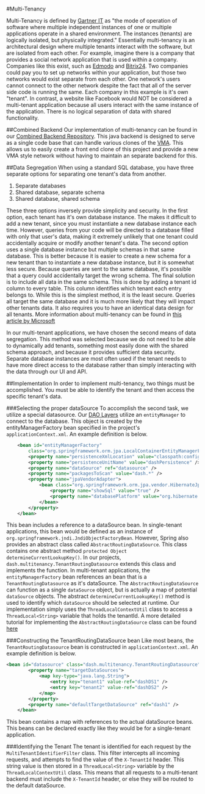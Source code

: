 #Multi-Tenancy

Multi-Tenancy is defined by [Gartner IT](http://www.gartner.com/it-glossary/multitenancy) as "the mode of operation of software where multiple independent instances of one or multiple applications operate in a shared environment. The instances (tenants) are logically isolated, but physically integrated." Essentially multi-tenancy is an architectural design where multiple tenants interact with the software, but are isolated from each other. For example, imagine there is a company that provides a social network application that is used within a company. Companies like this exist, such as [Edmodo](https://www.edmodo.com/) and [Bitrix24](https://www.bitrix24.com/). Two companies could pay you to set up networks within your application, but those two networks would exist separate from each other. One network's users cannot connect to the other network despite the fact that all of the server side code is running the same. Each company in this example is it's own "tenant". In contrast, a website like Facebook would NOT be considered a multi-tenant application because all users interact with the same instance of the application. There is no logical separation of data with shared functionality. 

##Combined Backend
Our implementation of multi-tenancy can be found in our [Combined Backend Repository](https://github.com/DataAnalyticsinStudentHands/CombinedBackend). This java backend is designed to serve as a single code base that can handle various clones of the [VMA](./Volunteer-Management.md). This allows us to easily create a front end clone of this project and provide a new VMA style network without having to maintain an separate backend for this. 

##Data Segregation
When using a standard SQL database, you have three separate options for separating one tenant's data from another. 

1. Separate databases
1. Shared database, separate schema
1. Shared database, shared schema

These three options inversely provide simplicity and security. In the first option, each tenant has it's own database instance. The makes it difficult to add a new tenant, since you must instantiate a new database instance each time. However, queries from your code will be directed to a database filled with only that user's data, making it extremely unlikely that one tenant could accidentally acquire or modify another tenant's data. The second option uses a single database instance but multiple schemas in that same database. This is better because it is easier to create a new schema for a new tenant than to instantiate a new database instance, but it is somewhat less secure. Because queries are sent to the same database, it's possible that a query could accidentally target the wrong schema. The final solution is to include all data in the same schema. This is done by adding a tenant id column to every table. This column identifies which tenant each entry belongs to. While this is the simplest method, it is the least secure. Queries all target the same database and it is much more likely that they will impact other tenants data. It also requires you to have an identical data design for all tenants. More information about multi-tenancy can be found in [this article by Microsoft](https://msdn.microsoft.com/en-us/library/aa479086.aspx)

In our multi-tenant applications, we have chosen the second means of data segregation. This method was selected because we do not need to be able to dynamically add tenants, something most easily done with the shared schema approach, and because it provides sufficient data security. Separate database instances are most often used if the tenant needs to have more direct access to the database rather than simply interacting with the data through our UI and API. 

##Implementation
In order to implement multi-tenancy, two things must be accomplished. You must be able to identify the tenant and then access the specific tenant's data. 

###Selecting the proper dataSource
To accomplish the second task, we utilize a special datasource. Our [DAO Layers](./DAO-Layer.md) utilize an `entityManager` to connect to the database. This object is created by the entityManagerFactory bean specified in the project's `applicationContext.xml`. An example definition is below.

```xml
    <bean id="entityManagerFactory"
        class="org.springframework.orm.jpa.LocalContainerEntityManagerFactoryBean">
        <property name="persistenceXmlLocation" value="classpath:config/persistence-dash.xml" />
        <property name="persistenceUnitName" value="dashPersistence" />
        <property name="dataSource" ref="datasource" />
        <property name="packagesToScan" value="dash.*" />
        <property name="jpaVendorAdapter">
            <bean class="org.springframework.orm.jpa.vendor.HibernateJpaVendorAdapter">
                <property name="showSql" value="true" />
                <property name="databasePlatform" value="org.hibernate.dialect.MySQLDialect" />
            </bean>
        </property>
    </bean>
```

This bean includes a reference to a dataSource bean. In single-tenant applications, this bean would be defined as an instance of `org.springframework.jndi.JndiObjectFactoryBean`. However, Spring also provides an abstract class called `AbstractRoutingDataSource`. This class contains one abstract method `protected Object determineCurrentLookupKey()`. In our projects, `dash.multitenancy.TenantRoutingDatasource` extends this class and implements the function. In multi-tenant applications, the `entityManagerFactory` bean references an bean that is a `TenantRoutingDatasource` as it's dataSource. The `AbstractRoutingDataSource` can function as a single `dataSource` object, but is actually a map of potential `dataSource` objects. The abstract `determineCurrentLookupKey()` method is used to identify which `dataSource` should be selected at runtime. Our implementation simply uses the `ThreadLocalContextUtil` class to access a `ThreadLocal<String>` variable that holds the tenantId. A more detailed tutorial for implementing the `AbstractRoutingDataSource` class can be found [here](https://spring.io/blog/2007/01/23/dynamic-datasource-routing/)


###Constructing the TenantRoutingDataSource bean
Like most beans, the `TenantRoutingDatasource` bean is constructed in `applicationContext.xml`. An example definition is below.

```xml
<bean id="datasource" class="dash.multitenancy.TenantRoutingDatasource">
        <property name="targetDataSources">
            <map key-type="java.lang.String">
                <entry key="tenant1" value-ref="dashDS1" />
                <entry key="tenant2" value-ref="dashDS2" />
            </map>
        </property>
        <property name="defaultTargetDataSource" ref="dash1" />
    </bean>
```

This bean contains a map with references to the actual dataSource beans. This beans can be declared exactly like they would be for a single-tenant application.

###Identifying the Tenant
The tenant is identified for each request by the `MultiTenantIdentifierFilter` class. This filter intercepts all incoming requests, and attempts to find the value of the `X-TenantId` header. This string value is then stored in a `ThreadLocal<String>` variable by the `ThreadLocalContextUtil` class. This means that all requests to a multi-tenant backend must include the `X-TenantId` header, or else they will be routed to the default dataSource. 
